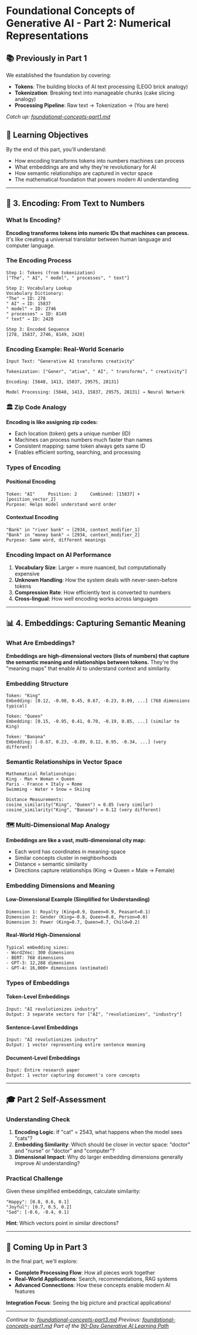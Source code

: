 # Foundational Concepts of Generative AI - Part 2: Numerical Representations

## 📚 Previously in Part 1

We established the foundation by covering:

- **Tokens**: The building blocks of AI text processing (LEGO brick analogy)
- **Tokenization**: Breaking text into manageable chunks (cake slicing analogy)
- **Processing Pipeline**: Raw text → Tokenization → (You are here)

*Catch up: [foundational-concepts-part1.md](./foundational-concepts-part1.md)*

## 🎯 Learning Objectives

By the end of this part, you'll understand:

- How encoding transforms tokens into numbers machines can process
- What embeddings are and why they're revolutionary for AI
- How semantic relationships are captured in vector space
- The mathematical foundation that powers modern AI understanding

---

## 🔢 3. Encoding: From Text to Numbers

### What Is Encoding?

**Encoding transforms tokens into numeric IDs that machines can process.** It's like creating a universal translator between human language and computer language.

### The Encoding Process

```text
Step 1: Tokens (from tokenization)
["The", " AI", " model", " processes", " text"]

Step 2: Vocabulary Lookup
Vocabulary Dictionary:
"The" → ID: 278
" AI" → ID: 15837
" model" → ID: 2746
" processes" → ID: 8149
" text" → ID: 2420

Step 3: Encoded Sequence
[278, 15837, 2746, 8149, 2420]
```

### Encoding Example: Real-World Scenario

```text
Input Text: "Generative AI transforms creativity"

Tokenization: ["Gener", "ative", " AI", " transforms", " creativity"]

Encoding: [5648, 1413, 15837, 29575, 28131]

Model Processing: [5648, 1413, 15837, 29575, 28131] → Neural Network
```

### 🏛️ Zip Code Analogy

**Encoding is like assigning zip codes:**

- Each location (token) gets a unique number (ID)
- Machines can process numbers much faster than names
- Consistent mapping: same token always gets same ID
- Enables efficient sorting, searching, and processing

### Types of Encoding

#### Positional Encoding

```text
Token: "AI"     Position: 2     Combined: [15837] + [position_vector_2]
Purpose: Helps model understand word order
```

#### Contextual Encoding

```text
"Bank" in "river bank" → [2934, context_modifier_1]
"Bank" in "money bank" → [2934, context_modifier_2]
Purpose: Same word, different meanings
```

### Encoding Impact on AI Performance

1. **Vocabulary Size**: Larger = more nuanced, but computationally expensive
2. **Unknown Handling**: How the system deals with never-seen-before tokens
3. **Compression Rate**: How efficiently text is converted to numbers
4. **Cross-lingual**: How well encoding works across languages

---

## 📊 4. Embeddings: Capturing Semantic Meaning

### What Are Embeddings?

**Embeddings are high-dimensional vectors (lists of numbers) that capture the semantic meaning and relationships between tokens.** They're the "meaning maps" that enable AI to understand context and similarity.

### Embedding Structure

```text
Token: "King"
Embedding: [0.12, -0.98, 0.45, 0.67, -0.23, 0.89, ...] (768 dimensions typical)

Token: "Queen"
Embedding: [0.15, -0.95, 0.41, 0.70, -0.19, 0.85, ...] (similar to King)

Token: "Banana"
Embedding: [-0.67, 0.23, -0.89, 0.12, 0.95, -0.34, ...] (very different)
```

### Semantic Relationships in Vector Space

```text
Mathematical Relationships:
King - Man + Woman ≈ Queen
Paris - France + Italy ≈ Rome
Swimming - Water + Snow ≈ Skiing

Distance Measurements:
cosine_similarity("King", "Queen") = 0.85 (very similar)
cosine_similarity("King", "Banana") = 0.12 (very different)
```

### 🗺️ Multi-Dimensional Map Analogy

**Embeddings are like a vast, multi-dimensional city map:**

- Each word has coordinates in meaning-space
- Similar concepts cluster in neighborhoods
- Distance = semantic similarity
- Directions capture relationships (King → Queen = Male → Female)

### Embedding Dimensions and Meaning

#### Low-Dimensional Example (Simplified for Understanding)

```text
Dimension 1: Royalty (King=0.9, Queen=0.9, Peasant=0.1)
Dimension 2: Gender (King=-0.8, Queen=0.8, Person=0.0)
Dimension 3: Power (King=0.7, Queen=0.7, Child=0.2)
```

#### Real-World High-Dimensional

```text
Typical embedding sizes:
- Word2Vec: 300 dimensions
- BERT: 768 dimensions
- GPT-3: 12,288 dimensions
- GPT-4: 16,000+ dimensions (estimated)
```

### Types of Embeddings

#### Token-Level Embeddings

```text
Input: "AI revolutionizes industry"
Output: 3 separate vectors for ["AI", "revolutionizes", "industry"]
```

#### Sentence-Level Embeddings

```text
Input: "AI revolutionizes industry"
Output: 1 vector representing entire sentence meaning
```

#### Document-Level Embeddings

```text
Input: Entire research paper
Output: 1 vector capturing document's core concepts
```

---

## 🎓 Part 2 Self-Assessment

### Understanding Check

1. **Encoding Logic**: If "cat" = 2543, what happens when the model sees "cats"?
2. **Embedding Similarity**: Which should be closer in vector space: "doctor" and "nurse" or "doctor" and "computer"?
3. **Dimensional Impact**: Why do larger embedding dimensions generally improve AI understanding?

### Practical Challenge

Given these simplified embeddings, calculate similarity:

```text
"Happy": [0.8, 0.6, 0.1]
"Joyful": [0.7, 0.5, 0.2]
"Sad": [-0.6, -0.4, 0.1]
```

**Hint**: Which vectors point in similar directions?

---

## 🔄 Coming Up in Part 3

In the final part, we'll explore:

- **Complete Processing Flow**: How all pieces work together
- **Real-World Applications**: Search, recommendations, RAG systems
- **Advanced Connections**: How these concepts enable modern AI features

**Integration Focus**: Seeing the big picture and practical applications!

---

*Continue to: [foundational-concepts-part3.md](./foundational-concepts-part3.md)*
*Previous: [foundational-concepts-part1.md](./foundational-concepts-part1.md)*
*Part of the [90-Day Generative AI Learning Path](../learning-path-90-days.md)*
